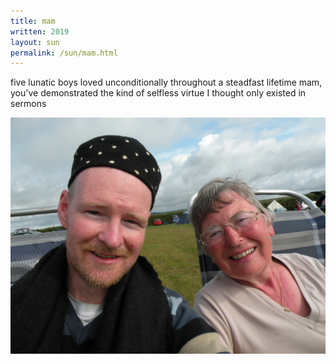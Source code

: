 ```yaml
---
title: mam
written: 2019
layout: sun
permalink: /sun/mam.html
---
```


<div class="poem">
five lunatic boys  
loved unconditionally  
throughout a steadfast lifetime  
mam, you've demonstrated  
the kind of selfless virtue  
I thought only existed  
in sermons
</div>

!["Margaret & Hughie"](/assets/images/faves/HughieMam2008.jpg "Margaret & Hughie")
